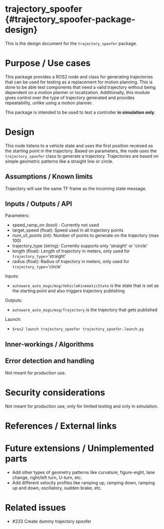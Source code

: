 trajectory_spoofer {#trajectory_spoofer-package-design}
===========

This is the design document for the `trajectory_spoofer` package.


# Purpose / Use cases
<!-- Required -->
<!-- Things to consider:
    - Why did we implement this feature? -->

This package provides a ROS2 node and class for generating trajectories that can be used for testing as a replacement for motion planning.
This is done to be able test components that need a valid trajectory without being dependent on a motion planner or localization.
Additionally, this module gives control over the type of trajectory generated and provides repeatability, unlike using a motion planner.

This package is intended to be used to test a controller **in simulation only**.

# Design
<!-- Required -->
<!-- Things to consider:
    - How does it work? -->
This node listens to a vehicle state and uses the first position received as the starting point in the trajectory.
Based on parameters, the node uses the `trajectory_spoofer` class to generate a trajectory.
Trajectories are based on simple geometric patterns like a straight line or circle.

## Assumptions / Known limits
<!-- Required -->
Trajectory will use the same TF frame as the incoming state message.

## Inputs / Outputs / API
<!-- Required -->

Parameters:

* speed_ramp_on (bool) : Currently not used
* target_speed (float): Speed used in all trajectory points
* num_of_points (int): Number of points to generate on the trajectory (max 100)
* trajectory_type (string): Currently supports only 'straight' or 'circle'
* length (float): Length of trajectory in meters, only used for `trajectory_type`='straight'
* radius (float): Radius of trajectory in meters, only used for `trajectory_type`='circle'

Inputs:

* `autoware_auto_msgs/msg/VehicleKinematicState` is the state that is set as the starting point and also triggers trajectory publishing

Outputs:

* `autoware_auto_msgs/msg/Trajectory` is the trajectory that gets published

Launch:

 * `$ros2 launch trajectory_spoofer trajectory_spoofer.launch.py`

## Inner-workings / Algorithms
<!-- If applicable -->


## Error detection and handling
<!-- Required -->

Not meant for production use.

# Security considerations
<!-- Required -->
<!-- Things to consider:
- Spoofing (How do you check for and handle fake input?)
- Tampering (How do you check for and handle tampered input?)
- Repudiation (How are you affected by the actions of external actors?).
- Information Disclosure (Can data leak?).
- Denial of Service (How do you handle spamming?).
- Elevation of Privilege (Do you need to change permission levels during execution?) -->

Not meant for production use, only for limited testing and only in simulation.

# References / External links
<!-- Optional -->


# Future extensions / Unimplemented parts
<!-- Optional -->
 * Add other types of geometry patterns like curvature, figure-eight, lane change, right/left turn, U-turn, etc.
 * Add different velocity profiles like ramping up, ramping down, ramping up and down, oscillatory, sudden brake, etc.

# Related issues
<!-- Required -->

* #233 Create dummy trajectory spoofer
